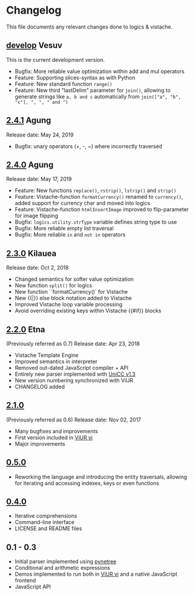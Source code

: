 # Changelog

This file documents any relevant changes done to logics & vistache.

## [develop] Vesuv

This is the current development version.

- Bugfix: More reliable value optimization within add and mul operators
- Feature: Supporting slices-syntax as with Python
- Feature: New standard function `range()`
- Feature: New third "lastDelim" parameter for `join()`, allowing to generate strings like `a, b and c` automatically from `join(["a", "b", "c"], ", ", " and ")` 

## [2.4.1] Agung

Release date: May 24, 2019

- Bugfix: unary operators (+, -, ~) where incorrectly traversed

## [2.4.0] Agung

Release date: May 17, 2019

- Feature: New functions `replace()`, `rstrip()`, `lstrip()` and `strip()`
- Feature: Vistache-function `formatCurrency()` renamed to `currency()`, added support for currency char and moved into logics
- Feature: Vistache-function `htmlInsertImage` improved to flip-parameter for image flipping
- Bugfix: `logics.utility.strType` variable defines string type to use 
- Bugfix: More reliable empty list traversal
- Bugfix: More reliable `in` and `not in` operators

## [2.3.0] Kilauea

Release date: Oct 2, 2018

- Changed semantics for softer value optimization
- New function ``split()`` for logics
- New function ``formatCurrency()` for Vistache
- New {{|}} else block notation added to Vistache
- Improved Vistache loop variable processing
- Avoid overriding existing keys within Vistache {{#if}} blocks

## [2.2.0] Etna

(Previously referred as 0.7)
Release date: Apr 23, 2018

- Vistache Template Engine
- Improved semantics in interpreter
- Removed out-dated JavaScript compiler + API
- Entirely new parser implemented with [UniCC v1.3](https://github.com/phorward/unicc)
- New version numbering synchronized with ViUR
- CHANGELOG added

## [2.1.0]

(Previously referred as 0.6)
Release date: Nov 02, 2017

- Many bugfixes and improvements
- First version included in [ViUR vi](https://github.com/viur-framework/vi)
- Major improvements

## [0.5.0]

- Reworking the language and introducing the entity traversals, allowing
  for iterating and accessing indexes, keys or even functions

## [0.4.0]

- Iterative comprehensions
- Command-line interface
- LICENSE and README files

## 0.1 - 0.3

- Initial parser implemented using [pynetree](https://github.com/phorward/pynetree)
- Conditional and arithmetic expressions
- Demos implemented to run both in [ViUR vi](https://github.com/viur-framework/vi) and a native JavaScript frontend
- JavaScript API


[develop]: https://github.com/viur-framework/logics/compare/v2.4.1...develop
[2.4.1]: https://github.com/viur-framework/logics/compare/v2.4.0...v2.4.1
[2.4.0]: https://github.com/viur-framework/logics/compare/v2.3.0...v2.4.0
[2.3.0]: https://github.com/viur-framework/logics/compare/v2.2.0...v2.3.0
[2.2.0]: https://github.com/viur-framework/logics/compare/v2.1...v2.2.0
[2.1.0]: https://github.com/viur-framework/logics/compare/v0.5...v2.1
[0.5.0]: https://github.com/viur-framework/logics/compare/v0.4...v0.5
[0.4.0]: https://github.com/viur-framework/logics/compare/v0.3...v0.4
